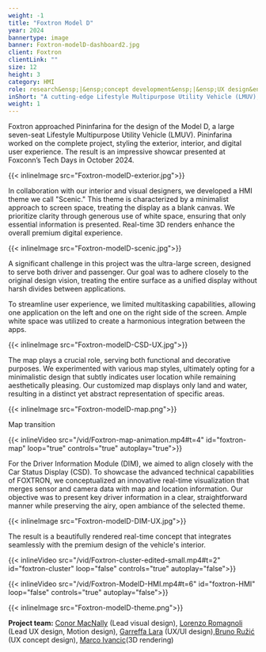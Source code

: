 ```yaml
---
weight: -1
title: "Foxtron Model D"
year: 2024
bannertype: image
banner: Foxtron-modelD-dashboard2.jpg
client: Foxtron
clientLink: ""
size: 12
height: 3
category: HMI
role: research&ensp;|&ensp;concept development&ensp;|&ensp;UX design&ensp;|&ensp;|&ensp;Motion design
inShort: "A cutting-edge Lifestyle Multipurpose Utility Vehicle (LMUV), blends the strengths of SUVs and MPVs into a versatile hybrid model."
weight: 1
---
```


Foxtron approached Pininfarina for the design of the Model D, a large seven-seat Lifestyle Multipurpose Utility Vehicle (LMUV). Pininfarina worked on the complete project, styling the exterior, interior, and digital user experience. The result is an impressive showcar presented at Foxconn’s Tech Days in October 2024.

{{< inlineImage src="Foxtron-modelD-exterior.jpg">}}

In collaboration with our interior and visual designers, we developed a HMI theme we call "Scenic." This theme is characterized by a minimalist approach to screen space, treating the display as a blank canvas. We prioritize clarity through generous use of white space, ensuring that only essential information is presented. Real-time 3D renders enhance the overall premium digital experience.

{{< inlineImage src="Foxtron-modelD-scenic.jpg">}}


A significant challenge in this project was the ultra-large screen, designed to serve both driver and passenger. Our goal was to adhere closely to the original design vision, treating the entire surface as a unified display without harsh divides between applications.

To streamline user experience, we limited multitasking capabilities, allowing one application on the left and one on the right side of the screen. Ample white space was utilized to create a harmonious integration between the apps.

{{< inlineImage src="Foxtron-modelD-CSD-UX.jpg">}}

The map plays a crucial role, serving both functional and decorative purposes. We experimented with various map styles, ultimately opting for a minimalistic design that subtly indicates user location while remaining aesthetically pleasing. Our customized map displays only land and water, resulting in a distinct yet abstract representation of specific areas.

{{< inlineImage src="Foxtron-modelD-map.png">}}

Map transition

{{< inlineVideo src="/vid/Foxtron-map-animation.mp4#t=4" id="foxtron-map" loop="true" controls="true" autoplay="true">}}

For the Driver Information Module (DIM), we aimed to align closely with the Car Status Display (CSD). To showcase the advanced technical capabilities of FOXTRON, we conceptualized an innovative real-time visualization that merges sensor and camera data with map and location information. Our objective was to present key driver information in a clear, straightforward manner while preserving the airy, open ambiance of the selected theme.

{{< inlineImage src="Foxtron-modelD-DIM-UX.jpg">}}


The result is a beautifully rendered real-time concept that integrates seamlessly with the premium design of the vehicle's interior.

{{< inlineVideo src="/vid/Foxtron-cluster-edited-small.mp4#t=2" id="foxtron-cluster" loop="false" controls="true" autoplay="false">}}

{{< inlineVideo src="/vid/Foxtron-ModelD-HMI.mp4#t=6" id="foxtron-HMI" loop="false" controls="true" autoplay="false">}}


{{< inlineImage src="Foxtron-modelD-theme.png">}}


**Project team:**
[Conor MacNally](https://www.conorwork.com/) (Lead visual design), [Lorenzo Romagnoli](lorenzoromagnoli.xyz) (Lead UX design, Motion design), [Garreffa Lara](https://www.linkedin.com/in/lara-garreffa-a5004227/?originalSubdomain=it) (UX/UI design),[Bruno Ružić](http://space-pony.com/) (UX concept design), [Marco Ivancic](https://www.linkedin.com/in/marcoivancich/)(3D rendering) 